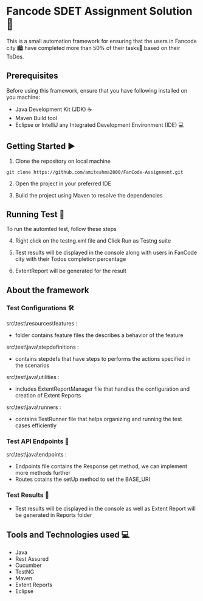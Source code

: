
# Fancode SDET Assignment Solution 📒

This is a small automation framework for ensuring that the users in Fancode city 🏙️ have completed more than 50% of their tasks📜 based on their ToDos.

## Prerequisites
Before using this framework, ensure that you have following installed on you machine:

* Java Development Kit (JDK) ☕
* Maven Build tool
* Eclipse or IntelliJ any Integrated Development Environment (IDE) 💻

## Getting Started ▶️

1. Clone the repository on local machine
  ```console
git clone https://github.com/amiteshma2000/FanCode-Assignment.git
  ```
2. Open the project in your preferred IDE

3. Build the project using Maven to resolve the dependencies

## Running Test 🏃
To run the automted test, follow these steps

4. Right click on the testng.xml file and Click Run as Testng suite 

5. Test results will be displayed in the console along with users in FanCode city with their Todos completion percentage

6. ExtentReport will be generated for the result 

## About the framework

### Test Configurations 🛠️
src\test\resources\features :
  * folder contains feature files the describes a behavior of the feature
    
src\test\java\stepdefinitions :
  * contains stepdefs that have steps to performs the actions specified in the scenarios
    
src\test\java\utilities :
  * includes ExtentReportManager file that handles the configuration and creation of Extent Reports
    
src\test\java\runners :
  * contains TestRunner file that helps organizing and running the test cases efficiently
    
### Test API Endpoints 🔗
 src\test\java\endpoints :
  * Endpoints file contains the Response get method, we can implement more methods further
  * Routes cotains the setUp method to set the BASE_URI

### Test Results 🚀
  * Test results will be displayed in the console as well as Extent Report will be generated in Reports folder

## Tools and Technologies used 💻
  * Java
  * Rest Assured
  * Cucumber
  * TestNG
  * Maven
  * Extent Reports
  * Eclipse

